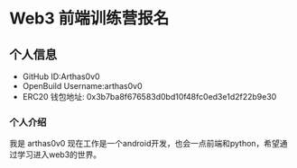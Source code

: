 # Web3 前端训练营报名

## 个人信息

* GitHub ID:Arthas0v0
* OpenBuild Username:arthas0v0
* ERC20 钱包地址: 0x3b7ba8f676583d0bd10f48fc0ed3e1d2f22b9e30

### 个人介绍

我是 arthas0v0 现在工作是一个android开发，也会一点前端和python，希望通过学习进入web3的世界。